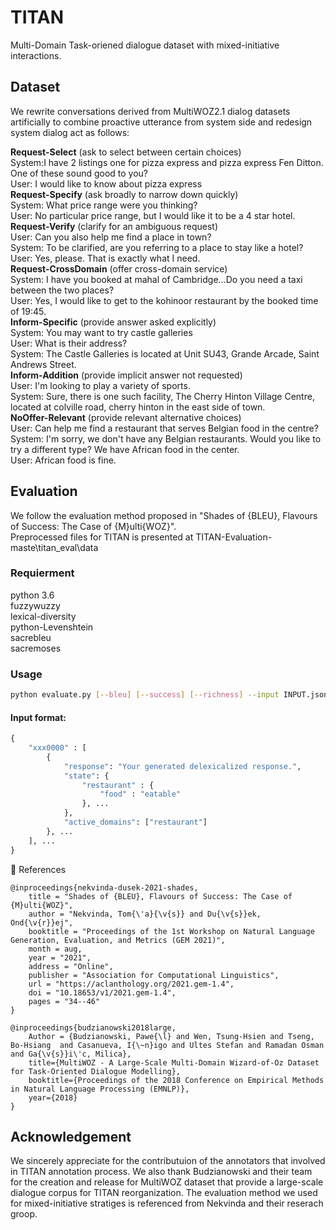 # TITAN

Multi-Domain Task-oriened dialogue dataset with mixed-initiative interactions.

## Dataset 
We rewrite conversations derived from MultiWOZ2.1 dialog datasets artificially to combine proactive utterance from system side and redesign system dialog act as follows:  

**Request-Select** (ask to select between certain choices)  
System:I have 2 listings one for pizza express and pizza express Fen Ditton. One of these sound good to you?  
User: I would like to know about pizza express  
**Request-Specify** (ask broadly to narrow down quickly)  
System: What price range were you thinking?  
User: No particular price range, but I would like it to be a 4 star hotel.  
**Request-Verify**  (clarify for an ambiguous request)  
User: Can you also help me find a place in town?  
System: To be clarified, are you referring to a place to stay like a hotel?  
User: Yes, please. That is exactly what I need.  
**Request-CrossDomain**  (offer cross-domain service)  
System: I have you booked at mahal of Cambridge…Do you need a taxi between the two places?  
User: Yes, I would like to get to the kohinoor restaurant by the booked time of 19:45.  
**Inform-Specific** (provide answer asked explicitly)  	
System: You may want to try castle galleries  
User: What is their address?  
System: The Castle Galleries is located at Unit SU43, Grande Arcade, Saint Andrews Street.  
**Inform-Addition** (provide implicit answer not requested)	   
User: I'm looking to play a variety of sports.   
System: Sure, there is one such facility, The Cherry Hinton Village Centre, located at colville road, cherry hinton in the east side of town.  
**NoOffer-Relevant**  (provide relevant alternative choices)  
User: Can help me find a restaurant that serves Belgian food in the centre?  
System: I'm sorry, we don't have any Belgian restaurants. Would you like to try a different type? We have African food in the center.  
User: African food is fine.
## Evaluation
We follow the evaluation method proposed in "Shades of {BLEU}, Flavours of Success: The Case of {M}ulti{WOZ}".   
Preprocessed files for TITAN is presented at TITAN-Evaluation-maste\titan_eval\data
### Requierment
python 3.6  
fuzzywuzzy  
lexical-diversity  
python-Levenshtein  
sacrebleu  
sacremoses  
### Usage  
```sh
python evaluate.py [--bleu] [--success] [--richness] --input INPUT.json [--output OUTPUT.json]  
```
#### Input format:

``` python
{
    "xxx0000" : [
        {
            "response": "Your generated delexicalized response.",
            "state": {
                "restaurant" : {
                    "food" : "eatable"
                }, ...
            }, 
            "active_domains": ["restaurant"]
        }, ...
    ], ...
}
```


:thought_balloon: References
```
@inproceedings{nekvinda-dusek-2021-shades,
    title = "Shades of {BLEU}, Flavours of Success: The Case of {M}ulti{WOZ}",
    author = "Nekvinda, Tom{\'a}{\v{s}} and Du{\v{s}}ek, Ond{\v{r}}ej",
    booktitle = "Proceedings of the 1st Workshop on Natural Language Generation, Evaluation, and Metrics (GEM 2021)",
    month = aug,
    year = "2021",
    address = "Online",
    publisher = "Association for Computational Linguistics",
    url = "https://aclanthology.org/2021.gem-1.4",
    doi = "10.18653/v1/2021.gem-1.4",
    pages = "34--46"
}

@inproceedings{budzianowski2018large,
    Author = {Budzianowski, Pawe{\l} and Wen, Tsung-Hsien and Tseng, Bo-Hsiang  and Casanueva, I{\~n}igo and Ultes Stefan and Ramadan Osman and Ga{\v{s}}i\'c, Milica},
    title={MultiWOZ - A Large-Scale Multi-Domain Wizard-of-Oz Dataset for Task-Oriented Dialogue Modelling},
    booktitle={Proceedings of the 2018 Conference on Empirical Methods in Natural Language Processing (EMNLP)},
    year={2018}
}

```
## Acknowledgement
We sincerely appreciate for the contributuion of the annotators that involved in TITAN annotation process. We also thank Budzianowski and their team for the creation and release for MultiWOZ dataset that provide a large-scale dialogue corpus for TITAN reorganization. The evaluation method we used for mixed-initiative stratiges is referenced from Nekvinda and their reserach groop.






